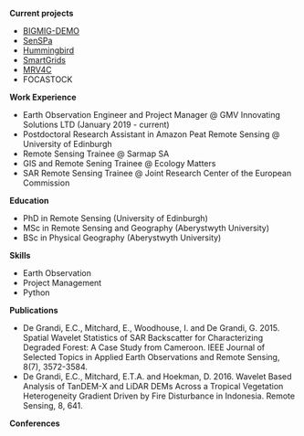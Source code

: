 **Current projects**
- [BIGMIG-DEMO](https://business.esa.int/projects/bigmig-demo)
- [SenSPa](http://www.senspa.karteco.gr/en/index.html)
- [Hummingbird](https://hummingbird-h2020.eu/)
- [SmartGrids](https://business.esa.int/projects/smartgrids)
- [MRV4C](https://mrv4c.com)
- FOCASTOCK

**Work Experience**
- Earth Observation Engineer and Project Manager @ GMV Innovating Solutions LTD (January 2019 - current)
- Postdoctoral Research Assistant in Amazon Peat Remote Sensing @ University of Edinburgh
- Remote Sensing Trainee @ Sarmap SA
- GIS and Remote Sening Trainee @ Ecology Matters
- SAR Remote Sensing Trainee @ Joint Research Center of the European Commission

**Education**
- PhD in Remote Sensing (University of Edinburgh)
- MSc in Remote Sensing and Geography (Aberystwyth University)
- BSc in Physical Geography (Aberystwyth University)

**Skills**
- Earth Observation
- Project Management
- Python


**Publications**
- De Grandi, E.C., Mitchard, E., Woodhouse, I. and De Grandi, G. 2015. Spatial Wavelet Statistics of SAR Backscatter for Characterizing Degraded Forest: A Case Study from Cameroon. IEEE Journal of Selected Topics in Applied Earth Observations and Remote Sensing, 8(7), 3572-3584. 
- De Grandi, E.C., Mitchard, E.T.A. and Hoekman, D. 2016. Wavelet Based Analysis of TanDEM-X and LiDAR DEMs Across a Tropical Vegetation Heterogeneity Gradient Driven by Fire Disturbance in Indonesia. Remote Sensing, 8, 641. 

**Conferences**
